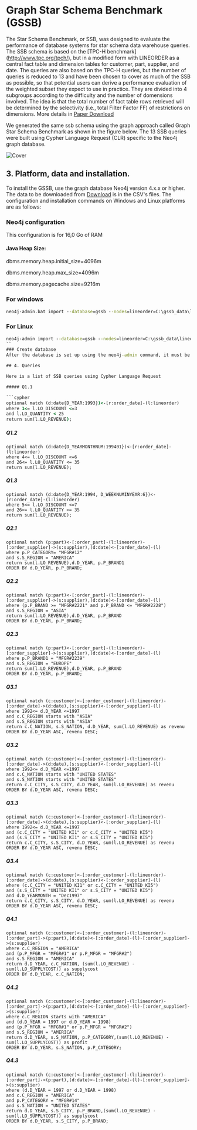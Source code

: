 # Graph Star Schema Benchmark (GSSB)
The Star Schema Benchmark, or SSB, was designed to evaluate the performance of database systems for star schema data warehouse queries. The SSB schema is based on the [TPC-H benchmark] (http://www.tpc.org/tpch/), but in a modified form with LINEORDER as a central fact table and dimension tables for customer, part, supplier, and date. The queries are also based on the TPC-H queries, but the number of queries is reduced to 13 and have been chosen to cover as much of the SSB as possible, so that potential users can derive a performance evaluation of the weighted subset they expect to use in practice. They are divided into 4 subgroups according to the difficulty and the number of domensions involved. The idea is that the total number of fact table rows retrieved will be determined by the selectivity (i.e., total Filter Factor FF) of restrictions on dimensions. More details in [Paper Download](https://www.cs.umb.edu/~poneil/StarSchemaB.PDF)

We generated the same ssb schema using the graph approach called Graph Star Schema Benchmark as shown in the figure below. The 13 SSB queries were built using Cypher Language Request (CLR) specific to the Neo4j graph database.

![Cover](https://github.com/Redwass/test/blob/main/figures/gssb.jpg)

## 3. Platform, data and installation. 

To install the GSSB, use the graph database Neo4j version 4.x.x or higher. The data to be downloaded from [Download](https://github.com/Redwass/GSSB/tree/main/gssb_data) is in the CSV's files. The configuration and installation commands on Windows and Linux platforms are as follows:

### Neo4j configuration

This configuration is for 16,0 Go of RAM
#### Java Heap Size: 
dbms.memory.heap.initial_size=4096m

dbms.memory.heap.max_size=4096m

dbms.memory.pagecache.size=9216m

### For windows 
```cmd
neo4j-admin.bat import --database=gssb --nodes=lineorder=C:\gssb_data\lineorder-header.csv,C:\gssb_data\lineorder.csv --nodes=part=C:\gssb_data\part-header.csv,C:\gssb_data\part.csv --relationships=order_part=C:\gssb_data\order_part-header.csv,C:\gssb_data\order_part.csv
```
### For Linux 
```cmd
neo4j-admin import --database=gssb --nodes=lineorder=C:\gssb_data\lineorder-header.csv,C:\gssb_data\lineorder.csv --nodes=part=C:\gssb_data\part-header.csv,C:\gssb_data\part.csv --relationships=order_part=C:\gssb_data\order_part-header.csv,C:\gssb_data\order_part.csv
``
### Create database
After the database is set up using the neo4j-admin command, it must be created manually on the command line/or on neo4j desktop on the <<+Create database>> tab with the name gssb.

## 4. Queries

Here is a list of SSB queries using Cypher Language Request

##### Q1.1

```cypher
optional match (d:date{D_YEAR:1993})<-[r:order_date]-(l:lineorder)
where 1<= l.LO_DISCOUNT <=3
and l.LO_QUANTITY < 25
return sum(l.LO_REVENUE);
```

##### Q1.2

```cypher
optional match (d:date{D_YEARMONTHNUM:199401})<-[r:order_date]-(l:lineorder)
where 4<= l.LO_DISCOUNT <=6
and 26<= l.LO_QUANTITY <= 35
return sum(l.LO_REVENUE);
```

##### Q1.3

```cypher
optional match (d:date{D_YEAR:1994, D_WEEKNUMINYEAR:6})<-[r:order_date]-(l:lineorder)
where 5<= l.LO_DISCOUNT <=7
and 26<= l.LO_QUANTITY <= 35
return sum(l.LO_REVENUE);
```

##### Q2.1

```cypher
optional match (p:part)<-[:order_part]-(l:lineorder)-[:order_supplier]->(s:supplier),(d:date)<-[:order_date]-(l)
where p.P_CATEGORY= "MFGR#12"
and s.S_REGION = "AMERICA" 
return sum(l.LO_REVENUE),d.D_YEAR, p.P_BRAND1
ORDER BY d.D_YEAR, p.P_BRAND;
```

##### Q2.2

```cypher
optional match (p:part)<-[:order_part]-(l:lineorder)-[:order_supplier]->(s:supplier),(d:date)<-[:order_date]-(l)
where (p.P_BRAND >= "MFGR#2221" and p.P_BRAND <= "MFGR#2228")
and s.S_REGION = "ASIA" 
return sum(l.LO_REVENUE),d.D_YEAR, p.P_BRAND
ORDER BY d.D_YEAR, p.P_BRAND;
```

##### Q2.3

```cypher
optional match (p:part)<-[:order_part]-(l:lineorder)-[:order_supplier]->(s:supplier),(d:date)<-[:order_date]-(l)
where p.P_BRAND1 = "MFGR#2239" 
and s.S_REGION = "EUROPE" 
return sum(l.LO_REVENUE),d.D_YEAR, p.P_BRAND
ORDER BY d.D_YEAR, p.P_BRAND;
```

##### Q3.1

```cypher
optional match (c:customer)<-[:order_customer]-(l:lineorder)-[:order_date]->(d:date),(s:supplier)<-[:order_supplier]-(l)
where 1992<= d.D_YEAR <=1997
and c.C_REGION starts with "ASIA"
and s.S_REGION starts with "ASIA" 
return c.C_NATION, s.S_NATION, d.D_YEAR, sum(l.LO_REVENUE) as revenu
ORDER BY d.D_YEAR ASC, revenu DESC;
```

##### Q3.2

```cypher
optional match (c:customer)<-[:order_customer]-(l:lineorder)-[:order_date]->(d:date),(s:supplier)<-[:order_supplier]-(l)
where 1992<= d.D_YEAR <=1997
and c.C_NATION starts with "UNITED STATES" 
and s.S_NATION starts with "UNITED STATES" 
return c.C_CITY, s.S_CITY, d.D_YEAR, sum(l.LO_REVENUE) as revenu
ORDER BY d.D_YEAR ASC, revenu DESC;
```

##### Q3.3

```cypher
optional match (c:customer)<-[:order_customer]-(l:lineorder)-[:order_date]->(d:date),(s:supplier)<-[:order_supplier]-(l)
where 1992<= d.D_YEAR <=1997
and (c.C_CITY = "UNITED KI1" or c.C_CITY = "UNITED KI5") 
and (s.S_CITY = "UNITED KI1" or s.S_CITY = "UNITED KI5") 
return c.C_CITY, s.S_CITY, d.D_YEAR, sum(l.LO_REVENUE) as revenu
ORDER BY d.D_YEAR ASC, revenu DESC;
```

##### Q3.4

```cypher
optional match (c:customer)<-[:order_customer]-(l:lineorder)-[:order_date]->(d:date),(s:supplier)<-[:order_supplier]-(l)
where (c.C_CITY = "UNITED KI1" or c.C_CITY = "UNITED KI5") 
and (s.S_CITY = "UNITED KI1" or s.S_CITY = "UNITED KI5") 
and d.D_YEARMONTH = "Dec1997"
return c.C_CITY, s.S_CITY, d.D_YEAR, sum(l.LO_REVENUE) as revenu
ORDER BY d.D_YEAR ASC, revenu DESC;
```

##### Q4.1

```cypher
optional match (c:customer)<-[:order_customer]-(l:lineorder)-[:order_part]->(p:part),(d:date)<-[:order_date]-(l)-[:order_supplier]->(s:supplier)
where c.C_REGION = "AMERICA" 
and (p.P_MFGR = "MFGR#1" or p.P_MFGR = "MFGR#2")
and s.S_REGION = "AMERICA"
return d.D_YEAR, c.C_NATION, (sum(l.LO_REVENUE) - sum(l.LO_SUPPLYCOST)) as supplycost
ORDER BY d.D_YEAR, c.C_NATION;
```

##### Q4.2

```cypher
optional match (c:customer)<-[:order_customer]-(l:lineorder)-[:order_part]->(p:part),(d:date)<-[:order_date]-(l)-[:order_supplier]->(s:supplier)
where c.C_REGION starts with "AMERICA"
and (d.D_YEAR = 1997 or d.D_YEAR = 1998)
and (p.P_MFGR = "MFGR#1" or p.P_MFGR = "MFGR#2")
and s.S_REGION = "AMERICA"
return d.D_YEAR, s.S_NATION, p.P_CATEGORY,(sum(l.LO_REVENUE) - sum(l.LO_SUPPLYCOST)) as profit
ORDER BY d.D_YEAR, s.S_NATION, p.P_CATEGORY;
```

##### Q4.3

```cypher
optional match (c:customer)<-[:order_customer]-(l:lineorder)-[:order_part]->(p:part),(d:date)<-[:order_date]-(l)-[:order_supplier]->(s:supplier)
where (d.D_YEAR = 1997 or d.D_YEAR = 1998)
and c.C_REGION = "AMERICA"
and p.P_CATEGORY = "MFGR#14"
and s.S_NATION = "UNITED STATES"
return d.D_YEAR, s.S_CITY, p.P_BRAND,(sum(l.LO_REVENUE) - sum(l.LO_SUPPLYCOST)) as supplycost
ORDER BY d.D_YEAR, s.S_CITY, p.P_BRAND;
```
